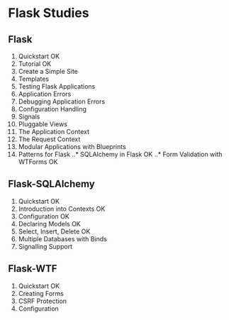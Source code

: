 # Flask Studies

## Flask

1. Quickstart OK
2. Tutorial OK
3. Create a Simple Site
4. Templates
5. Testing Flask Applications
6. Application Errors
7. Debugging Application Errors
8. Configuration Handling
9. Signals
10. Pluggable Views
11. The Application Context
12. The Request Context
13. Modular Applications with Blueprints
14. Patterns for Flask
..* SQLAlchemy in Flask OK
..* Form Validation with WTForms OK

## Flask-SQLAlchemy

1. Quickstart OK
2. Introduction into Contexts OK
3. Configuration OK
4. Declaring Models OK
5. Select, Insert, Delete OK
6. Multiple Databases with Binds
7. Signalling Support

##  Flask-WTF

1. Quickstart OK
2. Creating Forms
3. CSRF Protection
4. Configuration
